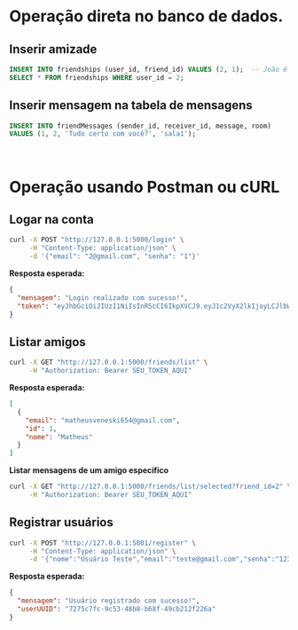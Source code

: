 # Operação direta no banco de dados.

<h2 style="border: none">Inserir amizade</h2>

```sql
INSERT INTO friendships (user_id, friend_id) VALUES (2, 1);  -- João é amigo de Maria
SELECT * FROM friendships WHERE user_id = 2;
```

## Inserir mensagem na tabela de mensagens

```sql
INSERT INTO friendMessages (sender_id, receiver_id, message, room)
VALUES (1, 2, 'Tudo certo com você?', 'sala1');
```

<br/>

# Operação usando Postman ou cURL

<h2 style="border: none">Logar na conta</h2>

```bash
curl -X POST "http://127.0.0.1:5000/login" \
     -H "Content-Type: application/json" \
     -d '{"email": "2@gmail.com", "senha": "1"}'
```

**Resposta esperada:**

```json
{
  "mensagem": "Login realizado com sucesso!",
  "token": "eyJhbGciOiJIUzI1NiIsInR5cCI6IkpXVCJ9.eyJ1c2VyX2lkIjoyLCJlbWFpbCI6IjJAZ21haWwuY29tIiwiZXhwIjoxNzY5MzI2ODc4fQ.SsgJSsJKuAE7Ysvv9WtrjuAD_NZ4kXasn5unhwm3QBM"
}
```

## Listar amigos

```bash
curl -X GET "http://127.0.0.1:5000/friends/list" \
     -H "Authorization: Bearer SEU_TOKEN_AQUI"
```

**Resposta esperada:**

```json
[
  {
    "email": "matheusveneski654@gmail.com",
    "id": 1,
    "nome": "Matheus"
  }
]
```

**Listar mensagens de um amigo específico**

```bash
curl -X GET "http://127.0.0.1:5000/friends/list/selected?friend_id=2" \
     -H "Authorization: Bearer SEU_TOKEN_AQUI"
```

## Registrar usuários

```bash
curl -X POST "http://127.0.0.1:5001/register" \
     -H "Content-Type: application/json" \
     -d '{"nome":"Usuário Teste","email":"teste@gmail.com","senha":"123456"}'
```

**Resposta esperada:**

```json
{
  "mensagem": "Usuário registrado com sucesso!",
  "userUUID": "7275c7fc-9c53-48b8-b68f-49cb212f226a"
}
```
